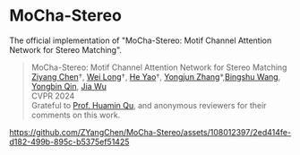 # MoCha-Stereo
The official implementation of "MoCha-Stereo: Motif Channel Attention Network for Stereo Matching".

> MoCha-Stereo: Motif Channel Attention Network for Stereo Matching <br>
> [Ziyang Chen](https://orcid.org/0000-0002-9361-0240)†, [Wei Long](https://orcid.org/0000-0002-4121-2742)†, [He Yao](https://orcid.org/0009-0002-4212-5023)†, [Yongjun Zhang](https://orcid.org/0000-0002-7534-1219)*,[Bingshu Wang](https://teacher.nwpu.edu.cn/wangbingshu.html), [Yongbin Qin](https://baike.baidu.com/item/%E7%A7%A6%E6%B0%B8%E5%BD%AC/2805281), [Jia Wu](https://faculty.csu.edu.cn/jiawu/zh_CN/index.htm) <br>
> CVPR 2024 <br>
> Grateful to [Prof. Huamin Qu](http://www.huamin.org/), and anonymous reviewers for their comments on this work.

https://github.com/ZYangChen/MoCha-Stereo/assets/108012397/2ed414fe-d182-499b-895c-b5375ef51425

